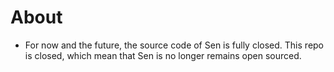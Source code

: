 # About

-   For now and the future, the source code of Sen is fully closed. This repo is closed, which mean
    that Sen is no longer remains open sourced.
